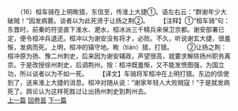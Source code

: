 　　（16）桓车骑在上明畋猎，东信至，传淮上大捷①。语左右云：“群谢年少大破贼！”因发病薨。谈者以为此死贤于让扬之荆②。
　　【注释】①“桓车骑”句：东晋时，前秦的符坚直下淮水、淝水，桓冰派三千精兵来保卫京都。谢安部署已定，便令桓冲兵退还。桓冲以为谢安没有将才，必败。不久，听说谢玄大捷，很羞惭，发病而死。上明，桓冲的镇守地。畋（tián）猎，打猎。
　　②让扬之荆：桓冲原为扬、豫二州刺史，后来因为谢安辅政，声望很高，就要求解除扬州职务离京。于是改授徐州刺史，后调荆州。按：桓冲既羞惭，又不能发愤图强，为国立功，所以谈者以为不如一死。
　　【译文】车骑将军桓冲在上明打猎。东边的信使到了，送来淮上大捷的消息。桓冲对随从说：“谢家年轻人大败贼寇！”于是就发病死了。舆论认为这样死胜过让出扬州刺史到荆州去。
<br>[上一篇](33_15) [回卷首](33_00) [下一篇](33_17)
